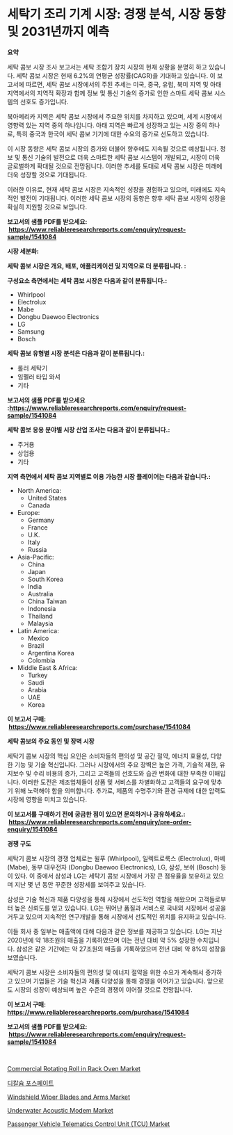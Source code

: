 <p><h1>세탁기 조리 기계 시장: 경쟁 분석, 시장 동향 및 2031년까지 예측</h1></p><p><strong>요약</strong></p>
<p><p>세탁 콤보 시장 조사 보고서는 세탁 조합기 장치 시장의 현재 상황을 분명히 하고 있습니다. 세탁 콤보 시장은 현재 6.2%의 연평균 성장률(CAGR)을 기대하고 있습니다. 이 보고서에 따르면, 세탁 콤보 시장에서의 주된 추세는 미국, 중국, 유럽, 북미 지역 및 아태 지역에서의 지역적 확장과 함께 정보 및 통신 기술의 증가로 인한 스마트 세탁 콤보 시스템의 선호도 증가입니다.</p><p>북아메리카 지역은 세탁 콤보 시장에서 주요한 위치를 차지하고 있으며, 세계 시장에서 영향력 있는 지역 중의 하나입니다. 아태 지역은 빠르게 성장하고 있는 시장 중의 하나로, 특히 중국과 한국이 세탁 콤보 기기에 대한 수요의 증가로 선도하고 있습니다.</p><p>이 시장 동향은 세탁 콤보 시장의 증가와 더불어 향후에도 지속될 것으로 예상됩니다. 정보 및 통신 기술의 발전으로 더욱 스마트한 세탁 콤보 시스템이 개발되고, 시장이 더욱 글로벌하게 확대될 것으로 전망됩니다. 이러한 추세를 토대로 세탁 콤보 시장은 미래에 더욱 성장할 것으로 기대됩니다.</p><p>이러한 이유로, 현재 세탁 콤보 시장은 지속적인 성장을 경험하고 있으며, 미래에도 지속적인 발전이 기대됩니다. 이러한 세탁 콤보 시장의 동향은 향후 세탁 콤보 시장의 성장을 확실히 지원할 것으로 보입니다.</p></p>
<p><strong>보고서의 샘플 PDF를 받으세요: &nbsp;<a href="https://www.reliableresearchreports.com/enquiry/request-sample/1541084">https://www.reliableresearchreports.com/enquiry/request-sample/1541084</a></strong></p>
<p><strong>시장 세분화:</strong></p>
<p><strong> 세탁 콤보 시장은 개요, 배포, 애플리케이션 및 지역으로 더 분류됩니다. :</strong></p>
<p><strong>구성요소 측면에서는 세탁 콤보 시장은 다음과 같이 분류됩니다.:</strong></p>
<p><ul><li>Whirlpool</li><li>Electrolux</li><li>Mabe</li><li>Dongbu Daewoo Electronics</li><li>LG</li><li>Samsung</li><li>Bosch</li></ul></p>
<p><strong> 세탁 콤보 유형별 시장 분석은 다음과 같이 분류됩니다.:</strong></p>
<p><ul><li>롤러 세탁기</li><li>임펠러 타입 와셔</li><li>기타</li></ul></p>
<p><strong>보고서의 샘플 PDF를 받으세요 :<a href="https://www.reliableresearchreports.com/enquiry/request-sample/1541084">https://www.reliableresearchreports.com/enquiry/request-sample/1541084</a></strong></p>
<p><strong> 세탁 콤보 응용 분야별 시장 산업 조사는 다음과 같이 분류됩니다.:</strong></p>
<p><ul><li>주거용</li><li>상업용</li><li>기타</li></ul></p>
<p><strong>지역 측면에서 세탁 콤보 지역별로 이용 가능한 시장 플레이어는 다음과 같습니다.:</strong></p>
<p><ul>
    <li>
        North America:
        <ul>
            <li>United States</li>
            <li>Canada</li>
        </ul>
    </li>
    <li>
        Europe:
        <ul>
            <li>Germany</li>
            <li>France</li>
            <li>U.K.</li>
            <li>Italy</li>
            <li>Russia</li>
        </ul>
    </li>
    <li>
        Asia-Pacific:
        <ul>
            <li>China</li>
            <li>Japan</li>
            <li>South Korea</li>
            <li>India</li>
            <li>Australia</li>
            <li>China Taiwan</li>
            <li>Indonesia</li>
            <li>Thailand</li>
            <li>Malaysia</li>
        </ul>
    </li>
    <li>
        Latin America:
        <ul>
            <li>Mexico</li>
            <li>Brazil</li>
            <li>Argentina Korea</li>
            <li>Colombia</li>
        </ul>
    </li>
    <li>
        Middle East & Africa:
        <ul>
            <li>Turkey</li>
            <li>Saudi</li>
            <li>Arabia</li>
            <li>UAE</li>
            <li>Korea</li>
        </ul>
    </li>
    </ul></p>
<p><strong>이 보고서 구매: &nbsp;<a href="https://www.reliableresearchreports.com/purchase/1541084">https://www.reliableresearchreports.com/purchase/1541084</a></strong></p>
<p><strong>세탁 콤보의 주요 동인 및 장벽 시장</strong></p>
<p><p>세탁기 콤보 시장의 핵심 요인은 소비자들의 편의성 및 공간 절약, 에너지 효율성, 다양한 기능 및 기술 혁신입니다. 그러나 시장에서의 주요 장벽은 높은 가격, 기술적 제한, 유지보수 및 수리 비용의 증가, 그리고 고객들의 선호도와 습관 변화에 대한 부족한 이해입니다. 이러한 도전은 제조업체들이 상품 및 서비스를 차별화하고 고객들의 요구에 맞추기 위해 노력해야 함을 의미합니다. 추가로, 제품의 수명주기와 환경 규제에 대한 압력도 시장에 영향을 미치고 있습니다.</p></p>
<p><strong>이 보고서를 구매하기 전에 궁금한 점이 있으면 문의하거나 공유하세요.: &nbsp;<a href="https://www.reliableresearchreports.com/enquiry/pre-order-enquiry/1541084">https://www.reliableresearchreports.com/enquiry/pre-order-enquiry/1541084</a></strong></p>
<p><strong>경쟁 구도</strong></p>
<p><p>세탁기 콤보 시장의 경쟁 업체로는 윌푸 (Whirlpool), 일렉트로룩스 (Electrolux), 마베 (Mabe), 동부 대우전자 (Dongbu Daewoo Electronics), LG, 삼성, 보쉬 (Bosch) 등이 있다. 이 중에서 삼성과 LG는 세탁기 콤보 시장에서 가장 큰 점유율을 보유하고 있으며 지난 몇 년 동안 꾸준한 성장세를 보여주고 있습니다.</p><p>삼성은 기술 혁신과 제품 다양성을 통해 시장에서 선도적인 역할을 해왔으며 고객들로부터 높은 신뢰도를 얻고 있습니다. LG는 뛰어난 품질과 서비스로 국내외 시장에서 성공을 거두고 있으며 지속적인 연구개발을 통해 시장에서 선도적인 위치를 유지하고 있습니다.</p><p>이들 회사 중 일부는 매출액에 대해 다음과 같은 정보를 제공하고 있습니다. LG는 지난 2020년에 약 18조원의 매출을 기록하였으며 이는 전년 대비 약 5% 성장한 수치입니다. 삼성은 같은 기간에는 약 27조원의 매출을 기록하였으며 전년 대비 약 8%의 성장을 보였습니다.</p><p>세탁기 콤보 시장은 소비자들의 편의성 및 에너지 절약을 위한 수요가 계속해서 증가하고 있으며 기업들은 기술 혁신과 제품 다양성을 통해 경쟁을 이어가고 있습니다. 앞으로도 시장의 성장이 예상되며 높은 수준의 경쟁이 이어질 것으로 전망됩니다.</p></p>
<p><strong>이 보고서 구매: &nbsp; <a href="https://www.reliableresearchreports.com/purchase/1541084">https://www.reliableresearchreports.com/purchase/1541084</a></strong></p>
<p><strong>보고서의 샘플 PDF를 받으세요: &nbsp;<a href="https://www.reliableresearchreports.com/enquiry/request-sample/1541084">https://www.reliableresearchreports.com/enquiry/request-sample/1541084</a></strong><strong></strong></p>
<p>&nbsp;</p>
<p><p><a href="https://view.publitas.com/reportprime-1/commercial-rotating-roll-in-rack-oven-market-offer-valuable-insights-into-market-size-market-share-market-trends-and-projections-spanning-from-2023-to-2030/">Commercial Rotating Roll in Rack Oven Market</a></p><p><a href="https://github.com/xvz497517413/Market-Research-Report-List-1/blob/main/7364241188944.md">디칼슘 포스페이트</a></p><p><a href="https://github.com/mahnoor2003/Market-Research-Report-List-3/blob/main/windshield-wiper-blades-and-arms-market.md">Windshield Wiper Blades and Arms Market</a></p><p><a href="https://invited-way-688.notion.site/Underwater-Acoustic-Modem-Market-Research-Report-Unlocks-Analysis-on-the-Market-Financial-Status-Ma-2484cd3db4494d2eba5b81a77554ab6b">Underwater Acoustic Modem Market</a></p><p><a href="https://github.com/BryceTownsendr/Market-Research-Report-List-3/blob/main/passenger-vehicle-telematics-control-unit-tcu-market.md">Passenger Vehicle Telematics Control Unit (TCU) Market</a></p></p>